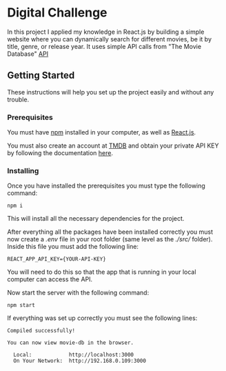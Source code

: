 # Digital Challenge

In this project I applied my knowledge in React.js by building a simple website where you can dynamically search for different movies, be it by title, genre, or release year. It uses simple API calls from "The Movie Database" [API](https://www.themoviedb.org/documentation/api)

## Getting Started

These instructions will help you set up the project easily and without any trouble.

### Prerequisites

You must have [npm](https://www.npmjs.com/get-npm) installed in your computer, as well as [React.js](https://reactjs.org/docs/getting-started.html).

You must also create an account at [TMDB](https://www.themoviedb.org/) and obtain your private API KEY by following the documentation [here](https://developers.themoviedb.org/3/getting-started/introduction).


### Installing

Once you have installed the prerequisites you must type the following command: 

```
npm i
```
This will install all the necessary dependencies for the project.

After everything all the packages have been installed correctly you must now create a *.env* file in your root folder (same level as the *./src/* folder).
Inside this file you must add the following line:

```
REACT_APP_API_KEY={YOUR-API-KEY}
```

You will need to do this so that the app that is running in your local computer can access the API.

Now start the server with the following command:

```
npm start
```

If everything was set up correctly you must see the following lines:

```
Compiled successfully!

You can now view movie-db in the browser.

  Local:            http://localhost:3000
  On Your Network:  http://192.168.0.109:3000
```
